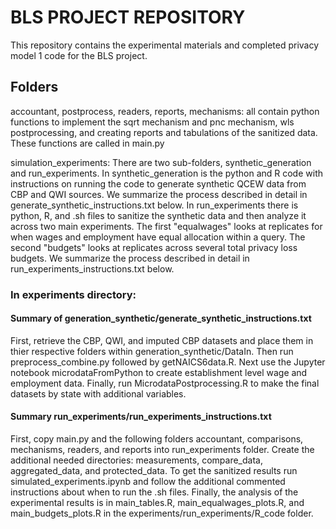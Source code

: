 # BLS PROJECT REPOSITORY

This repository contains the experimental materials and completed privacy model 1 code for the BLS project. 

## Folders
accountant, postprocess, readers, reports, mechanisms: all contain python functions to implement the sqrt mechanism and pnc mechanism, wls postprocessing, and creating reports and tabulations of the sanitized data. These functions are called in main.py

simulation_experiments: There are two sub-folders, synthetic_generation and run_experiments. In synthetic_generation is the python and R code with instructions on running the code to generate synthetic QCEW data from CBP and QWI sources. We summarize the process described in detail in generate_synthetic_instructions.txt below. In run_experiments there is python, R, and .sh files to sanitize the synthetic data and then analyze it across two main experiments. The first "equalwages" looks at replicates for when wages and employment have equal allocation within a query. The second "budgets" looks at replicates across several total privacy loss budgets. We summarize the process described in detail in run_experiments_instructions.txt below. 

### In experiments directory:

#### Summary of generation_synthetic/generate_synthetic_instructions.txt

First, retrieve the CBP, QWI, and imputed CBP datasets and place them in thier respective folders within generation_synthetic/DataIn. Then run preprocess_combine.py followed by getNAICS6data.R. Next use the Jupyter notebook microdataFromPython to create establishment level wage and employment data. Finally, run MicrodataPostprocessing.R to make the final datasets by state with additional variables.

#### Summary run_experiments/run_experiments_instructions.txt
First, copy main.py and the following folders accountant, comparisons, mechanisms, readers, and reports into run_experiments folder. Create the additional needed directories: measurements, compare_data, aggregated_data, and protected_data. To get the sanitized results run simulated_experiments.ipynb and follow the additional commented instructions about when to run the .sh files. Finally, the analysis of the experimental results is in main_tables.R, main_equalwages_plots.R, and main_budgets_plots.R in the experiments/run_experiments/R_code folder.




